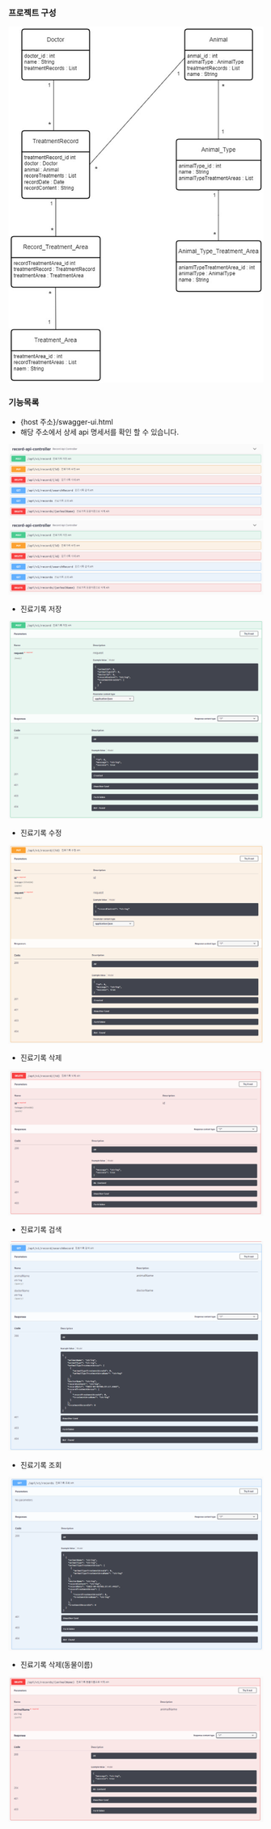 ### 프로젝트 구성 
![](document/erd/veterinary_clinic_erd.jpg)

### 기능목록
- {host 주소}/swagger-ui.html  
- 해당 주소에서 상세 api 명세서를 확인 할 수 있습니다.  

![](document/api_img/img.png)  
![](document/api_img/img.png)  


- 진료기록 저장  

![](document/api_img/img_4.png)  

- 진료기록 수정  

![](document/api_img/img_2.png)  

- 진료기록 삭제  

![](document/api_img/img_3.png)  

- 진료기록 검색  

![](document/api_img/img_5.png)  

- 진료기록 조회  

![](document/api_img/img_6.png)  

- 진료기록 삭제(동물이름)  

![](document/api_img/img_7.png)

